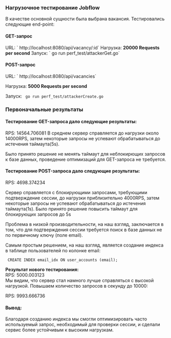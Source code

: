 <h3>Нагрузочное тестирование Jobflow</h3>
В качестве основной сущности была выбрана вакансия. Тестировались следующие end-point:
<h4>GET-запрос</h4>
URL: ` http://localhost:8080/api/vacancy/:id`
Нагрузка: <b>20000 Requests per second</b>
Запуск: ` go run perf_test/attackerGet.go`

<h4>POST-запрос</h4>
URL: ` http://localhost:8080/api/vacancies`

Нагрузка: <b>5000 Requests per second</b>

Запуск: ` go run perf_test/attackerCreate.go`

<h3>Первоначальные результаты</h3>
<h4>Тестирование GET-запроса дало следующие результаты:</h4> 
RPS: 14564.706081 
В среднем сервер справляется до нагрузки около 14000RPS, затем некоторые запросы не успевают обрабатываться до истечения таймаута(5s). 

Было принято решение не менять таймаут для неблокирющих запросов к базе данных, проведение оптимизаций для GET-запроса не требуется.

<h4>Тестирование POST-запроса дало следующие результаты:</h4>
RPS: 4698.374234 

Сервер справляется с блокирующими запросами, требующими подтверждение сессии, до нагрузки приблизительно 4000RPS, затем некоторые запросы не успевают обрабатываться до истечения таймаута(1s). Было принято решение повысить таймаут для блокирующих запросов до 5s

Проблема в низкой производительности, на наш взгляд, заключается в том, что для подтверждения сессии требуется поиск в базе данных не по первичному ключу (поле email).

Самым простым решением, на наш взгляд, является создание индекса в таблице пользователей по колонке email:

` CREATE INDEX email_idx ON user_accounts (email);`

<b>Результат нового тестирования:</b>\
RPS: 5000.003123\
Мы видим, что сервер стал намного лучше справляться с высокой нагрузкой. Повышаем количество запросов в секунду до 10000:

RPS: 9993.666736

<h4>Вывод:</h4>
Благодаря созданию индекса мы смогли оптимизировать часто используемый запрос, необходимый для проверки сессии, и сделали сервис более устойчивым к высоким нагрузкам.

